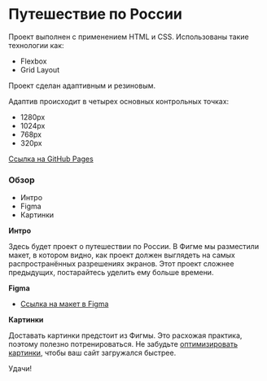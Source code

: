# Путешествие по России

Проект выполнен с применением HTML и CSS. Использованы такие технологии как:

- Flexbox
- Grid Layout

Проект сделан адаптивным и резиновым.

Адаптив происходит в четырех основных контрольных точках:

- 1280px
- 1024px
- 768px
- 320px

[Ссылка на GitHub Pages](https://redsmoke19.github.io/russian-travel/ "Путешествие по России")

### Обзор
* Интро
* Figma
* Картинки

**Интро**

Здесь будет проект о путешествии по России.
В Фигме мы разместили макет, в котором видно, как проект должен выглядеть на самых распространённых разрешениях экранов.
Этот проект сложнее предыдущих, постарайтесь уделить ему больше времени.

**Figma**

* [Ссылка на макет в Figma](https://www.figma.com/file/5S2WSbEFL6awjVWJ0NWL8Q/Sprint-3_-Russia-_-desktop-mobile?node-id=28503%3A0)

**Картинки**

Доставать картинки предстоит из Фигмы. Это расхожая практика, поэтому полезно потренироваться.
Не забудьте [оптимизировать картинки](https://tinypng.com/), чтобы ваш сайт загружался быстрее.

Удачи!
